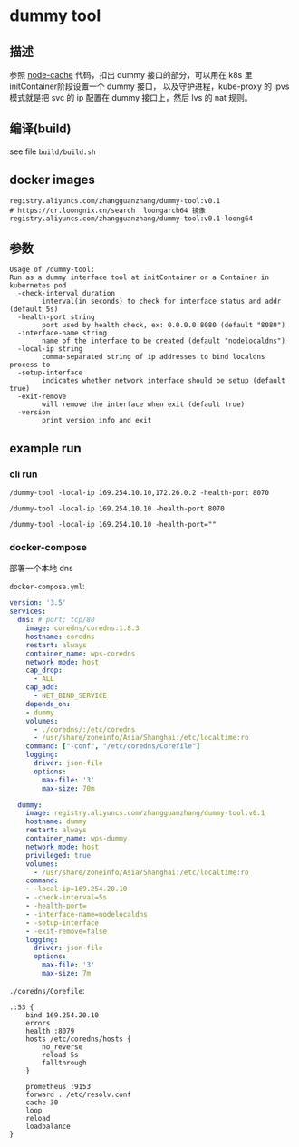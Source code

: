 # dummy tool

## 描述

参照 [node-cache](https://github.com/kubernetes/dns/tree/master/cmd/node-cache) 代码，扣出 dummy 接口的部分，可以用在 k8s 里 initContainer阶段设置一个 dummy 接口， 以及守护进程，kube-proxy 的 ipvs 模式就是把 svc 的 ip 配置在 dummy 接口上，然后 lvs 的 nat 规则。

## 编译(build)

see file `build/build.sh`

## docker images

```
registry.aliyuncs.com/zhangguanzhang/dummy-tool:v0.1
# https://cr.loongnix.cn/search  loongarch64 镜像
registry.aliyuncs.com/zhangguanzhang/dummy-tool:v0.1-loong64
```

## 参数

```
Usage of /dummy-tool:
Run as a dummy interface tool at initContainer or a Container in kubernetes pod
  -check-interval duration
    	interval(in seconds) to check for interface status and addr (default 5s)
  -health-port string
    	port used by health check, ex: 0.0.0.0:8080 (default "8080")
  -interface-name string
    	name of the interface to be created (default "nodelocaldns")
  -local-ip string
    	comma-separated string of ip addresses to bind localdns process to
  -setup-interface
    	indicates whether network interface should be setup (default true)
  -exit-remove
        will remove the interface when exit (default true)
  -version
    	print version info and exit
```

## example run

### cli run

```
/dummy-tool -local-ip 169.254.10.10,172.26.0.2 -health-port 8070

/dummy-tool -local-ip 169.254.10.10 -health-port 8070

/dummy-tool -local-ip 169.254.10.10 -health-port=""
```

### docker-compose

部署一个本地 dns

`docker-compose.yml`:

```yaml
version: '3.5'
services:
  dns: # port: tcp/80
    image: coredns/coredns:1.8.3
    hostname: coredns
    restart: always
    container_name: wps-coredns
    network_mode: host
    cap_drop:
      - ALL
    cap_add:
      - NET_BIND_SERVICE
    depends_on:
    - dummy
    volumes:
      - ./coredns/:/etc/coredns
      - /usr/share/zoneinfo/Asia/Shanghai:/etc/localtime:ro
    command: ["-conf", "/etc/coredns/Corefile"]
    logging:
      driver: json-file
      options:
        max-file: '3'
        max-size: 70m

  dummy:
    image: registry.aliyuncs.com/zhangguanzhang/dummy-tool:v0.1
    hostname: dummy
    restart: always
    container_name: wps-dummy
    network_mode: host
    privileged: true
    volumes:
      - /usr/share/zoneinfo/Asia/Shanghai:/etc/localtime:ro
    command: 
    - -local-ip=169.254.20.10
    - -check-interval=5s
    - -health-port=
    - -interface-name=nodelocaldns
    - -setup-interface
    - -exit-remove=false
    logging:
      driver: json-file
      options:
        max-file: '3'
        max-size: 7m
```

`./coredns/Corefile`:

```
.:53 {
    bind 169.254.20.10
    errors
    health :8079
    hosts /etc/coredns/hosts {
        no_reverse
        reload 5s
        fallthrough
    }

    prometheus :9153
    forward . /etc/resolv.conf
    cache 30
    loop
    reload
    loadbalance
}

```
